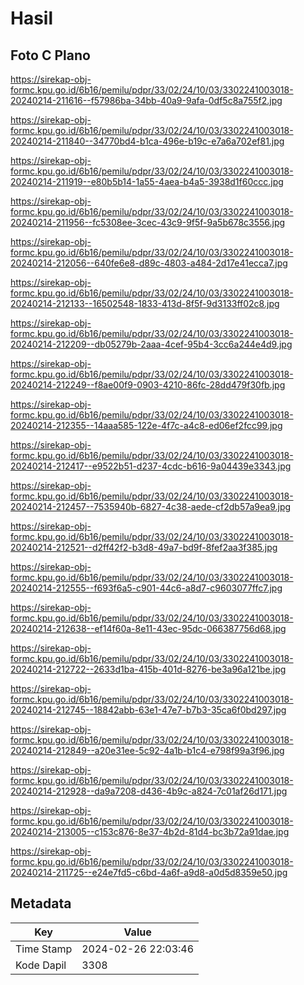 # Hasil

## Foto C Plano

https://sirekap-obj-formc.kpu.go.id/6b16/pemilu/pdpr/33/02/24/10/03/3302241003018-20240214-211616--f57986ba-34bb-40a9-9afa-0df5c8a755f2.jpg

https://sirekap-obj-formc.kpu.go.id/6b16/pemilu/pdpr/33/02/24/10/03/3302241003018-20240214-211840--34770bd4-b1ca-496e-b19c-e7a6a702ef81.jpg

https://sirekap-obj-formc.kpu.go.id/6b16/pemilu/pdpr/33/02/24/10/03/3302241003018-20240214-211919--e80b5b14-1a55-4aea-b4a5-3938d1f60ccc.jpg

https://sirekap-obj-formc.kpu.go.id/6b16/pemilu/pdpr/33/02/24/10/03/3302241003018-20240214-211956--fc5308ee-3cec-43c9-9f5f-9a5b678c3556.jpg

https://sirekap-obj-formc.kpu.go.id/6b16/pemilu/pdpr/33/02/24/10/03/3302241003018-20240214-212056--640fe6e8-d89c-4803-a484-2d17e41ecca7.jpg

https://sirekap-obj-formc.kpu.go.id/6b16/pemilu/pdpr/33/02/24/10/03/3302241003018-20240214-212133--16502548-1833-413d-8f5f-9d3133ff02c8.jpg

https://sirekap-obj-formc.kpu.go.id/6b16/pemilu/pdpr/33/02/24/10/03/3302241003018-20240214-212209--db05279b-2aaa-4cef-95b4-3cc6a244e4d9.jpg

https://sirekap-obj-formc.kpu.go.id/6b16/pemilu/pdpr/33/02/24/10/03/3302241003018-20240214-212249--f8ae00f9-0903-4210-86fc-28dd479f30fb.jpg

https://sirekap-obj-formc.kpu.go.id/6b16/pemilu/pdpr/33/02/24/10/03/3302241003018-20240214-212355--14aaa585-122e-4f7c-a4c8-ed06ef2fcc99.jpg

https://sirekap-obj-formc.kpu.go.id/6b16/pemilu/pdpr/33/02/24/10/03/3302241003018-20240214-212417--e9522b51-d237-4cdc-b616-9a04439e3343.jpg

https://sirekap-obj-formc.kpu.go.id/6b16/pemilu/pdpr/33/02/24/10/03/3302241003018-20240214-212457--7535940b-6827-4c38-aede-cf2db57a9ea9.jpg

https://sirekap-obj-formc.kpu.go.id/6b16/pemilu/pdpr/33/02/24/10/03/3302241003018-20240214-212521--d2ff42f2-b3d8-49a7-bd9f-8fef2aa3f385.jpg

https://sirekap-obj-formc.kpu.go.id/6b16/pemilu/pdpr/33/02/24/10/03/3302241003018-20240214-212555--f693f6a5-c901-44c6-a8d7-c9603077ffc7.jpg

https://sirekap-obj-formc.kpu.go.id/6b16/pemilu/pdpr/33/02/24/10/03/3302241003018-20240214-212638--ef14f60a-8e11-43ec-95dc-066387756d68.jpg

https://sirekap-obj-formc.kpu.go.id/6b16/pemilu/pdpr/33/02/24/10/03/3302241003018-20240214-212722--2633d1ba-415b-401d-8276-be3a96a121be.jpg

https://sirekap-obj-formc.kpu.go.id/6b16/pemilu/pdpr/33/02/24/10/03/3302241003018-20240214-212745--18842abb-63e1-47e7-b7b3-35ca6f0bd297.jpg

https://sirekap-obj-formc.kpu.go.id/6b16/pemilu/pdpr/33/02/24/10/03/3302241003018-20240214-212849--a20e31ee-5c92-4a1b-b1c4-e798f99a3f96.jpg

https://sirekap-obj-formc.kpu.go.id/6b16/pemilu/pdpr/33/02/24/10/03/3302241003018-20240214-212928--da9a7208-d436-4b9c-a824-7c01af26d171.jpg

https://sirekap-obj-formc.kpu.go.id/6b16/pemilu/pdpr/33/02/24/10/03/3302241003018-20240214-213005--c153c876-8e37-4b2d-81d4-bc3b72a91dae.jpg

https://sirekap-obj-formc.kpu.go.id/6b16/pemilu/pdpr/33/02/24/10/03/3302241003018-20240214-211725--e24e7fd5-c6bd-4a6f-a9d8-a0d5d8359e50.jpg


## Metadata

| Key        | Value               |
| ---------- | ------------------- |
| Time Stamp | 2024-02-26 22:03:46 |
| Kode Dapil | 3308                |




